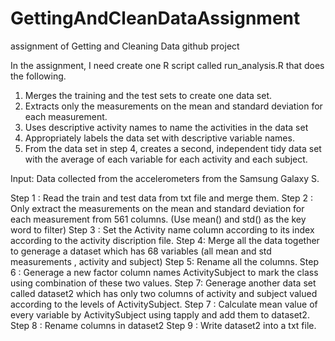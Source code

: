 # GettingAndCleanDataAssignment
assignment of Getting and Cleaning Data github project

In the assignment, I need create one R script called run_analysis.R that does the following. 
1. Merges the training and the test sets to create one data set.
2. Extracts only the measurements on the mean and standard deviation for each measurement. 
3. Uses descriptive activity names to name the activities in the data set
4. Appropriately labels the data set with descriptive variable names. 
5. From the data set in step 4, creates a second, independent tidy data set with the average of each variable for each activity and each subject.

Input: Data collected from the accelerometers from the Samsung Galaxy S.

Step 1 : Read the train and test data from txt file and merge them. 
Step 2 : Only extract the measurements on the mean and standard deviation for each measurement from 561 columns. (Use mean() and std() as the key word to filter)
Step 3 : Set the Activity name column according to its index according to the activity discription file.
Step 4: Merge all the data together to generage a dataset which has 68 variables (all mean and std measurements , activity and subject)
Step 5: Rename all the columns.
Step 6 : Generage a new factor column names ActivitySubject to mark the class using combination of these two values. 
Step 7: Generage another data set called dataset2 which has only two columns of activity and subject valued according to the levels of ActivitySubject.
Step 7 : Calculate mean value of every variable by ActivitySubject using tapply and add them to dataset2.
Step 8 : Rename columns in dataset2
Step 9 : Write dataset2 into a txt file.

